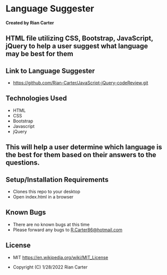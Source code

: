 # Language Suggester

#### Created by Rian Carter

## HTML file utilizing CSS, Bootstrap, JavaScript, jQuery to help a user suggest what language may be best for them

## Link to Language Suggester

* https://github.com/Rian-Carter/JavaScript-jQuery-codeReview.git

## Technologies Used

* HTML
* CSS
* Bootstrap
* Javascript
* jQuery

## This will help a user determine which language is the best for them based on their answers to the questions.

## Setup/Installation Requirements

* Clones this repo to your desktop
* Open index.html in a browser

## Known Bugs

* There are no known bugs at this time
* Please forward any bugs to R.Carter86@hotmail.com

## License

* MIT https://en.wikipedia.org/wiki/MIT_License

* Copyright (C) 1/28/2022 Rian Carter